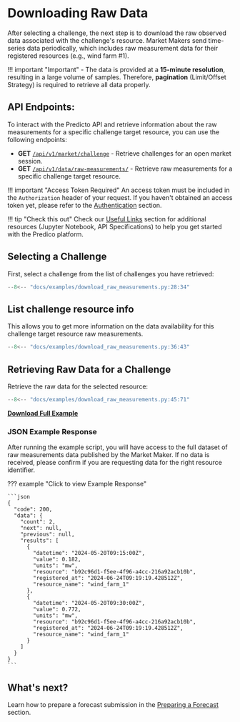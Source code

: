 # Downloading Raw Data

After selecting a challenge, the next step is to download the raw observed data associated with the challenge's resource. Market Makers send time-series data periodically, which includes raw measurement data for their registered resources (e.g., wind farm #1).

!!! important "Important"
    - The data is provided at a **15-minute resolution**, resulting in a large volume of samples. Therefore, **pagination** (Limit/Offset Strategy) is required to retrieve all data properly.


## API Endpoints:

To interact with the Predicto API and retrieve information about 
the raw measurements for a specific challenge target resource,
you can use the following endpoints:

- **GET** [`/api/v1/market/challenge`](https://predico-elia.inesctec.pt/redoc/#tag/market/operation/get_market_session_challenge) - Retrieve challenges for an open market session.
- **GET** [`/api/v1/data/raw-measurements/`](https://predico-elia.inesctec.pt/redoc/#tag/data/operation/get_raw_data) - Retrieve raw measurements for a specific challenge target resource.


!!! important "Access Token Required"
    An access token must be included in the `Authorization` header of your request. If you haven't obtained an access token yet, please refer to the [Authentication](authentication.md) section.


!!! tip "Check this out"
    Check our [Useful Links](useful_links.md) section for additional resources (Jupyter Notebook, API Specifications) to help you get started with the Predico platform.


## Selecting a Challenge

First, select a challenge from the list of challenges you have retrieved:

```python title="download_raw_measurements.py"
--8<-- "docs/examples/download_raw_measurements.py:28:34"
```

## List challenge resource info

This allows you to get more information on the data availability for this challenge target resource raw measurements.


```python title="download_raw_measurements.py"
--8<-- "docs/examples/download_raw_measurements.py:36:43"
```


## Retrieving Raw Data for a Challenge

Retrieve the raw data for the selected resource:

```python title="download_raw_measurements.py"
--8<-- "docs/examples/download_raw_measurements.py:45:71"
```

<a href="../examples/download_raw_measurements.py" download="download_raw_measurements.py"><b>Download Full Example</b></a>


### JSON Example Response 

After running the example script, you will have access to the full dataset of raw measurements data published by the Market Maker. 
If no data is received, please confirm if you are requesting data for the right resource identifier. 


??? example "Click to view Example Response"

    ```json
    {
      "code": 200,
      "data": {
        "count": 2,
        "next": null,
        "previous": null,
        "results": [
          {
            "datetime": "2024-05-20T09:15:00Z",
            "value": 0.182,
            "units": "mw",
            "resource": "b92c96d1-f5ee-4f96-a4cc-216a92acb10b",
            "registered_at": "2024-06-24T09:19:19.428512Z",
            "resource_name": "wind_farm_1"
          },
          {
            "datetime": "2024-05-20T09:30:00Z",
            "value": 0.772,
            "units": "mw",
            "resource": "b92c96d1-f5ee-4f96-a4cc-216a92acb10b",
            "registered_at": "2024-06-24T09:19:19.428512Z",
            "resource_name": "wind_farm_1"
          }
        ]
      }
    }
    ```

## What's next?

Learn how to prepare a forecast submission in the [Preparing a Forecast](preparing_forecast.md) section.
